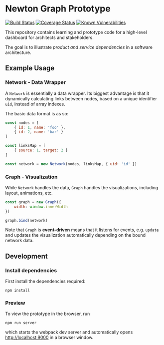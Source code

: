# Newton Graph Prototype 

[![Build Status](https://travis-ci.org/julie-ng/architecture-graph-prototype.svg?branch=master)](https://travis-ci.org/julie-ng/architecture-graph-prototype)
[![Coverage Status](https://coveralls.io/repos/github/julie-ng/architecture-graph-prototype/badge.svg?branch=master)](https://coveralls.io/github/julie-ng/architecture-graph-prototype?branch=master)
[![Known Vulnerabilities](https://snyk.io/test/github/julie-ng/architecture-graph-prototype/badge.svg?targetFile=package.json)](https://snyk.io/test/github/julie-ng/architecture-graph-prototype?targetFile=package.json)

This repository contains learning and prototype code for a high-level dashboard for architects and stakeholders.

The goal is to illustrate *product and service dependencies* in a software architecture.

## Example Usage

### Network - Data Wrapper

A `Network` is essentially a data wrapper. Its biggest advantage is that it dynamically calculating links between nodes, based on a unique identifier `uid`, instead of array indexes.

The basic data format is as so:

```javascript
const nodes = [
	{ id: 1, name: 'foo' },
	{ id: 2, name: 'bar' }
]

const linksMap = [
	{ source: 1, target: 2 }
]

const network = new Network(nodes, linksMap, { uid: 'id' })
```

### Graph - Visualization

While `Network` handles the data, `Graph` handles the visualizations, including layout, animations, etc.


```javascript
const graph = new Graph({ 
	width: window.innerWidth 
})

graph.bind(network)
```

Note that `Graph` is **event-driven** means that it listens for events, e.g. `update` and updates the visualization automatically depending on the bound network data.

## Development

### Install dependencies

First install the dependencies required:

```
npm install
```

### Preview

To view the prototype in the browser, run

```
npm run server
```

which starts the webpack dev server and automatically opens [http://localhost:9000](http://localhost:9000) in a browser window.